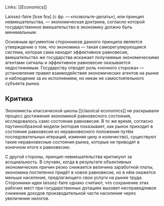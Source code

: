 Links: [[Economics]]

Laissez-faire [lɛse fɛʁ] (с фр. — «позвольте-делать»), или принцип невмешательства, — экономическая доктрина, согласно которой государственное вмешательство в экономику должно быть минимальным.

Основным аргументом сторонников данного принципа является утверждение о том, что экономика — такая саморегулирующаяся система, которая сама находит эффективное равновесие, вмешательство же государства искажает получаемые экономическими агентами сигналы и эффективное равновесие оказывается недостижимым. Государству отводят роль «ночного сторожа» — установление правил взаимодействия экономических агентов на рынке и наблюдение за их исполнением, но никак не самостоятельного субъекта рынка.

## Критика

Экономисты классической школы [[classical economics]] не раскрывали процесс достижения экономикой равновесного состояния, исследовалось само состояние равновесия. В то же время, согласно паутинообразной модели (которая показывает, как рынок приходит в состояние равновесия из неравновесного положения путём последовательных итераций, изменяя цену и количество), существуют такие неравновесные состояния рынка, которые не приводят в конечном итоге к равновесию.

С другой стороны, принцип невмешательства критикуют за асоциальность. В случаях, когда в результате объективных экономических причин резко снижается величина заработной платы, экономика постепенно придёт в новое равновесие, но в нём окажется меньше населения, предлагающего свои услуги на рынке труда. Сторонники идеи laissez-faire однако считают, что сохранение этих рабочих мест при государственных дотациях вызовет несправедливое снижение доходов производительной части населения через увеличение налогов.